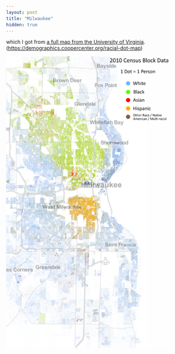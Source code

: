 ```yaml
---
layout: post
title: "Milwaukee"
hidden: true
---
```


which I got from [a full map from the University of Virginia](https://demographics.virginia.edu/DotMap/).
(https://demographics.coopercenter.org/racial-dot-map)

![Racial dot map of Milwaukee](../assets/DotMap-Milwaukee.png)
